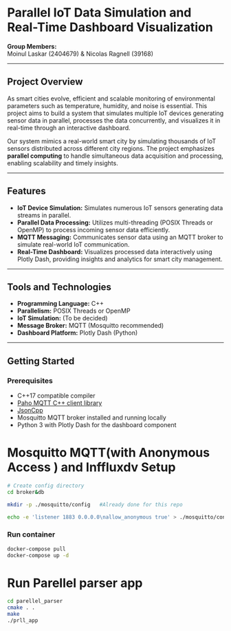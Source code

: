 # Parallel IoT Data Simulation and Real-Time Dashboard Visualization

**Group Members:**  
Moinul Laskar (2404679) & Nicolas Ragnell (39168)

---

## Project Overview

As smart cities evolve, efficient and scalable monitoring of environmental parameters such as temperature, humidity, and noise is essential. This project aims to build a system that simulates multiple IoT devices generating sensor data in parallel, processes the data concurrently, and visualizes it in real-time through an interactive dashboard.

Our system mimics a real-world smart city by simulating thousands of IoT sensors distributed across different city regions. The project emphasizes **parallel computing** to handle simultaneous data acquisition and processing, enabling scalability and timely insights.

---

## Features

- **IoT Device Simulation:** Simulates numerous IoT sensors generating data streams in parallel.
- **Parallel Data Processing:** Utilizes multi-threading (POSIX Threads or OpenMP) to process incoming sensor data efficiently.
- **MQTT Messaging:** Communicates sensor data using an MQTT broker to simulate real-world IoT communication.
- **Real-Time Dashboard:** Visualizes processed data interactively using Plotly Dash, providing insights and analytics for smart city management.

---

## Tools and Technologies

- **Programming Language:** C++
- **Parallelism:** POSIX Threads or OpenMP
- **IoT Simulation:** (To be decided)
- **Message Broker:** MQTT (Mosquitto recommended)
- **Dashboard Platform:** Plotly Dash (Python)

---

## Getting Started

### Prerequisites

- C++17 compatible compiler
- [Paho MQTT C++ client library](https://github.com/eclipse/paho.mqtt.cpp)
- [JsonCpp](https://github.com/open-source-parsers/jsoncpp)
- Mosquitto MQTT broker installed and running locally
- Python 3 with Plotly Dash for the dashboard component

# Mosquitto MQTT(with Anonymous Access ) and Inffluxdv Setup

```bash
# Create config directory
cd broker&db

mkdir -p ./mosquitto/config   #Already done for this repo 

echo -e 'listener 1883 0.0.0.0\nallow_anonymous true' > ./mosquitto/config/mosquitto.conf #done
```
### Run container 
```bash
docker-compose pull
docker-compose up -d
```


# Run Parellel parser app

```bash
cd parellel_parser
cmake . .
make
./prll_app

```

